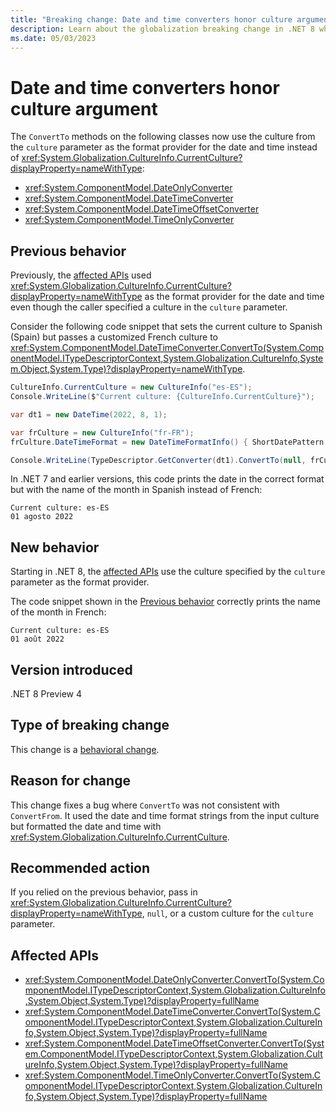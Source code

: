 ```yaml
---
title: "Breaking change: Date and time converters honor culture argument"
description: Learn about the globalization breaking change in .NET 8 where the type converters for date and time types use the argument-specified culture to format the date and time.
ms.date: 05/03/2023
---
```

# Date and time converters honor culture argument

The `ConvertTo` methods on the following classes now use the culture from the `culture` parameter as the format provider for the date and time instead of <xref:System.Globalization.CultureInfo.CurrentCulture?displayProperty=nameWithType>:

- <xref:System.ComponentModel.DateOnlyConverter>
- <xref:System.ComponentModel.DateTimeConverter>
- <xref:System.ComponentModel.DateTimeOffsetConverter>
- <xref:System.ComponentModel.TimeOnlyConverter>

## Previous behavior

Previously, the [affected APIs](#affected-apis) used <xref:System.Globalization.CultureInfo.CurrentCulture?displayProperty=nameWithType> as the format provider for the date and time even though the caller specified a culture in the `culture` parameter.

Consider the following code snippet that sets the current culture to Spanish (Spain) but passes a customized French culture to <xref:System.ComponentModel.DateTimeConverter.ConvertTo(System.ComponentModel.ITypeDescriptorContext,System.Globalization.CultureInfo,System.Object,System.Type)?displayProperty=nameWithType>.

```csharp
CultureInfo.CurrentCulture = new CultureInfo("es-ES");
Console.WriteLine($"Current culture: {CultureInfo.CurrentCulture}");

var dt1 = new DateTime(2022, 8, 1);

var frCulture = new CultureInfo("fr-FR");
frCulture.DateTimeFormat = new DateTimeFormatInfo() { ShortDatePattern = "dd MMMM yyyy" };

Console.WriteLine(TypeDescriptor.GetConverter(dt1).ConvertTo(null, frCulture, dt1, typeof(string)));
```

In .NET 7 and earlier versions, this code prints the date in the correct format but with the name of the month in Spanish instead of French:

```output
Current culture: es-ES
01 agosto 2022
```

## New behavior

Starting in .NET 8, the [affected APIs](#affected-apis) use the culture specified by the `culture` parameter as the format provider.

The code snippet shown in the [Previous behavior](#previous-behavior) correctly prints the name of the month in French:

```output
Current culture: es-ES
01 août 2022
```

## Version introduced

.NET 8 Preview 4

## Type of breaking change

This change is a [behavioral change](../../categories.md#behavioral-change).

## Reason for change

This change fixes a bug where `ConvertTo` was not consistent with `ConvertFrom`. It used the date and time format strings from the input culture but formatted the date and time with <xref:System.Globalization.CultureInfo.CurrentCulture>.

## Recommended action

If you relied on the previous behavior, pass in <xref:System.Globalization.CultureInfo.CurrentCulture?displayProperty=nameWithType>, `null`, or a custom culture for the `culture` parameter.

## Affected APIs

- <xref:System.ComponentModel.DateOnlyConverter.ConvertTo(System.ComponentModel.ITypeDescriptorContext,System.Globalization.CultureInfo,System.Object,System.Type)?displayProperty=fullName>
- <xref:System.ComponentModel.DateTimeConverter.ConvertTo(System.ComponentModel.ITypeDescriptorContext,System.Globalization.CultureInfo,System.Object,System.Type)?displayProperty=fullName>
- <xref:System.ComponentModel.DateTimeOffsetConverter.ConvertTo(System.ComponentModel.ITypeDescriptorContext,System.Globalization.CultureInfo,System.Object,System.Type)?displayProperty=fullName>
- <xref:System.ComponentModel.TimeOnlyConverter.ConvertTo(System.ComponentModel.ITypeDescriptorContext,System.Globalization.CultureInfo,System.Object,System.Type)?displayProperty=fullName>
